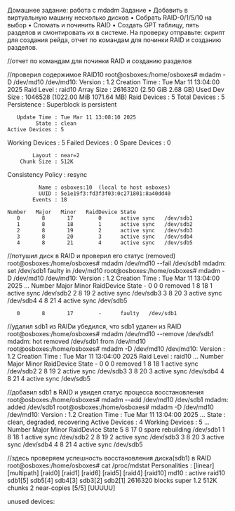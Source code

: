 Домашнее задание: работа с mdadm
Задание
• Добавить в виртуальную машину несколько дисков
• Собрать RAID-0/1/5/10 на выбор
• Сломать и починить RAID
• Создать GPT таблицу, пять разделов и смонтировать их в системе.
На проверку отправьте:
скрипт для создания рейда, 
отчет по командам для починки RAID и созданию разделов.

//отчет по командам для починки RAID и созданию разделов

//проверил содержимое RAID10
root@osboxes:/home/osboxes#  mdadm -D /dev/md10
/dev/md10:
           Version : 1.2
     Creation Time : Tue Mar 11 13:04:00 2025
        Raid Level : raid10
        Array Size : 2616320 (2.50 GiB 2.68 GB)
     Used Dev Size : 1046528 (1022.00 MiB 1071.64 MB)
      Raid Devices : 5
     Total Devices : 5
       Persistence : Superblock is persistent

       Update Time : Tue Mar 11 13:08:10 2025
             State : clean
    Active Devices : 5
   Working Devices : 5
    Failed Devices : 0
     Spare Devices : 0

            Layout : near=2
        Chunk Size : 512K

Consistency Policy : resync

              Name : osboxes:10  (local to host osboxes)
              UUID : 5e1e19f3:fd3f3f03:0c271801:8a40dd40
            Events : 18

    Number   Major   Minor   RaidDevice State
       0       8       17        0      active sync   /dev/sdb1
       1       8       18        1      active sync   /dev/sdb2
       2       8       19        2      active sync   /dev/sdb3
       3       8       20        3      active sync   /dev/sdb4
       4       8       21        4      active sync   /dev/sdb5

//потушил диск в RAID и проверил его статус (removed)
root@osboxes:/home/osboxes# mdadm /dev/md10 --fail /dev/sdb1
mdadm: set /dev/sdb1 faulty in /dev/md10
root@osboxes:/home/osboxes#  mdadm -D /dev/md10
/dev/md10:
           Version : 1.2
     Creation Time : Tue Mar 11 13:04:00 2025
      ...
      Number   Major   Minor   RaidDevice State
       -       0        0        0      removed
       1       8       18        1      active sync   /dev/sdb2
       2       8       19        2      active sync   /dev/sdb3
       3       8       20        3      active sync   /dev/sdb4
       4       8       21        4      active sync   /dev/sdb5

       0       8       17        -      faulty   /dev/sdb1


//удалил sdb1 из RAIDи убедился, что sdb1  удален из RAID
root@osboxes:/home/osboxes# mdadm /dev/md10 --remove /dev/sdb1
mdadm: hot removed /dev/sdb1 from /dev/md10
root@osboxes:/home/osboxes#  mdadm -D /dev/md10
/dev/md10:
           Version : 1.2
     Creation Time : Tue Mar 11 13:04:00 2025
        Raid Level : raid10
      ...
        Number   Major   Minor   RaidDevice State
       -       0        0        0      removed
       1       8       18        1      active sync   /dev/sdb2
       2       8       19        2      active sync   /dev/sdb3
       3       8       20        3      active sync   /dev/sdb4
       4       8       21        4      active sync   /dev/sdb5


//добавил sdb1 в RAID и увидел статус процесса восстановления
root@osboxes:/home/osboxes# mdadm --add /dev/md10 /dev/sdb1
mdadm: added /dev/sdb1
root@osboxes:/home/osboxes#  mdadm -D /dev/md10
/dev/md10:
           Version : 1.2
     Creation Time : Tue Mar 11 13:04:00 2025
     ...
     State : clean, degraded, recovering
    Active Devices : 4
   Working Devices : 5
     ...
     Number   Major   Minor   RaidDevice State
       5       8       17        0      spare rebuilding   /dev/sdb1
       1       8       18        1      active sync   /dev/sdb2
       2       8       19        2      active sync   /dev/sdb3
       3       8       20        3      active sync   /dev/sdb4
       4       8       21        4      active sync   /dev/sdb5


//здесь проверяем успешность восстановления диска(sdb1) в RAID
root@osboxes:/home/osboxes# cat /proc/mdstat
Personalities : [linear] [multipath] [raid0] [raid1] [raid6] [raid5] [raid4] [raid10]
md10 : active raid10 sdb1[5] sdb5[4] sdb4[3] sdb3[2] sdb2[1]
      2616320 blocks super 1.2 512K chunks 2 near-copies [5/5] [UUUUU]

unused devices: <none>
